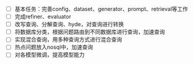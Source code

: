 - [ ] 基本任务：完善config、dataset、generator、prompt、retrieval等工作
- [ ] 完成refiner、evaluator
- [ ] 改写查询、分解查询、hyde，对查询进行转换
- [ ] 将数据库分类，根据问题路由到不同数据库进行查询，加速查询
- [ ] 实现混合查询，用多种查询方式进行混合查询
- [ ] 热点问题放入nosql中，加速查询
- [ ] 对各模型微调，提高模型能力